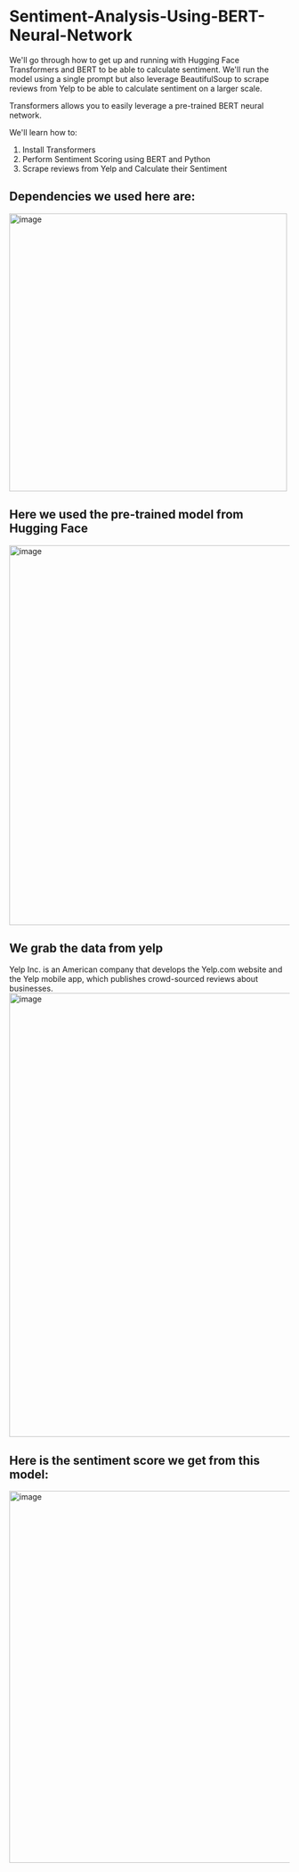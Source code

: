 # Sentiment-Analysis-Using-BERT-Neural-Network
 We'll go through how to get up and running with Hugging Face Transformers and BERT to be able to calculate sentiment. We'll run the model using a single prompt but also leverage BeautifulSoup to scrape reviews from Yelp to be able to calculate sentiment on a larger scale. 

Transformers allows you to easily leverage a pre-trained BERT neural network.

We'll learn how to: 
1. Install Transformers
2. Perform Sentiment Scoring using BERT and Python
3. Scrape reviews from Yelp and Calculate their Sentiment
## Dependencies we used here are:
<img width="499" alt="image" src="https://github.com/Aadarsh1132/Sentiment-Analysis-Using-BERT-Neural-Network/assets/133105879/513d7ed1-1415-4e62-ade2-2be98d37034a">

## Here we used the pre-trained model from Hugging Face
<img width="682" alt="image" src="https://github.com/Aadarsh1132/Sentiment-Analysis-Using-BERT-Neural-Network/assets/133105879/1a1254e2-5352-45a6-90a5-922dc5908318">

## We grab the data from yelp
Yelp Inc. is an American company that develops the Yelp.com website and the Yelp mobile app, which publishes crowd-sourced reviews about businesses.
<img width="797" alt="image" src="https://github.com/Aadarsh1132/Sentiment-Analysis-Using-BERT-Neural-Network/assets/133105879/ab8760b7-7029-4aea-8b67-518139373231">

## Here is the sentiment score we get from this model:
<img width="668" alt="image" src="https://github.com/Aadarsh1132/Sentiment-Analysis-Using-BERT-Neural-Network/assets/133105879/ef7da289-6521-4401-84ae-e0a71e35e81b">



